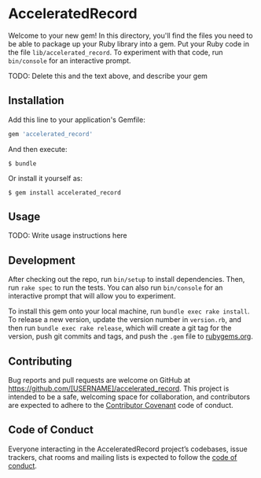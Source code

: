 # AcceleratedRecord

Welcome to your new gem! In this directory, you'll find the files you need to be able to package up your Ruby library into a gem. Put your Ruby code in the file `lib/accelerated_record`. To experiment with that code, run `bin/console` for an interactive prompt.

TODO: Delete this and the text above, and describe your gem

## Installation

Add this line to your application's Gemfile:

```ruby
gem 'accelerated_record'
```

And then execute:

    $ bundle

Or install it yourself as:

    $ gem install accelerated_record

## Usage

TODO: Write usage instructions here

## Development

After checking out the repo, run `bin/setup` to install dependencies. Then, run `rake spec` to run the tests. You can also run `bin/console` for an interactive prompt that will allow you to experiment.

To install this gem onto your local machine, run `bundle exec rake install`. To release a new version, update the version number in `version.rb`, and then run `bundle exec rake release`, which will create a git tag for the version, push git commits and tags, and push the `.gem` file to [rubygems.org](https://rubygems.org).

## Contributing

Bug reports and pull requests are welcome on GitHub at https://github.com/[USERNAME]/accelerated_record. This project is intended to be a safe, welcoming space for collaboration, and contributors are expected to adhere to the [Contributor Covenant](http://contributor-covenant.org) code of conduct.

## Code of Conduct

Everyone interacting in the AcceleratedRecord project’s codebases, issue trackers, chat rooms and mailing lists is expected to follow the [code of conduct](https://github.com/[USERNAME]/accelerated_record/blob/master/CODE_OF_CONDUCT.md).
